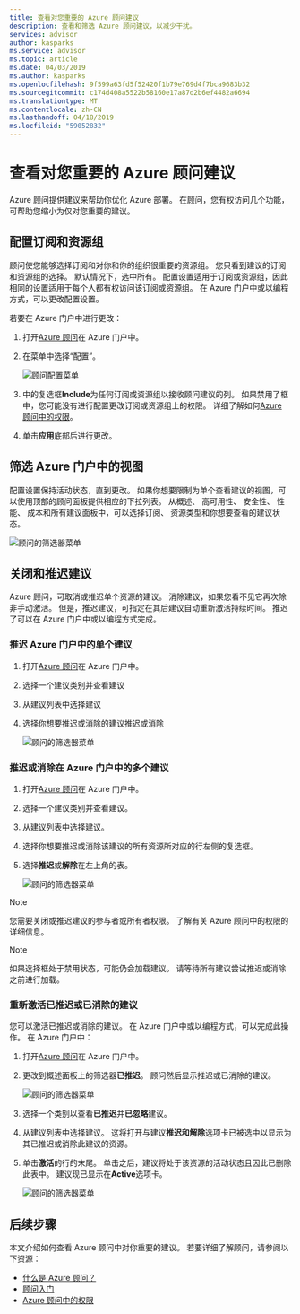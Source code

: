 ```yaml
---
title: 查看对您重要的 Azure 顾问建议
description: 查看和筛选 Azure 顾问建议，以减少干扰。
services: advisor
author: kasparks
ms.service: advisor
ms.topic: article
ms.date: 04/03/2019
ms.author: kasparks
ms.openlocfilehash: 9f599a63fd5f52420f1b79e769d4f7bca9683b32
ms.sourcegitcommit: c174d408a5522b58160e17a87d2b6ef4482a6694
ms.translationtype: MT
ms.contentlocale: zh-CN
ms.lasthandoff: 04/18/2019
ms.locfileid: "59052832"
---
```

# <a name="view-azure-advisor-recommendations-that-matter-to-you"></a>查看对您重要的 Azure 顾问建议

Azure 顾问提供建议来帮助你优化 Azure 部署。 在顾问，您有权访问几个功能，可帮助您缩小为仅对您重要的建议。

## <a name="configure-subscriptions-and-resource-groups"></a>配置订阅和资源组

顾问使您能够选择订阅和对你和你的组织很重要的资源组。 您只看到建议的订阅和资源组的选择。 默认情况下，选中所有。 配置设置适用于订阅或资源组，因此相同的设置适用于每个人都有权访问该订阅或资源组。 在 Azure 门户中或以编程方式，可以更改配置设置。

若要在 Azure 门户中进行更改：

1. 打开[Azure 顾问](https://aka.ms/azureadvisordashboard)在 Azure 门户中。

1. 在菜单中选择“配置”。

   ![顾问配置菜单](./media/view-recommendations/configuration.png)

1. 中的复选框**Include**为任何订阅或资源组以接收顾问建议的列。 如果禁用了框中，您可能没有进行配置更改订阅或资源组上的权限。 详细了解如何[Azure 顾问中的权限](permissions.md)。

1. 单击**应用**底部后进行更改。

## <a name="filtering-your-view-in-the-azure-portal"></a>筛选 Azure 门户中的视图

配置设置保持活动状态，直到更改。 如果你想要限制为单个查看建议的视图，可以使用顶部的顾问面板提供相应的下拉列表。 从概述、 高可用性、 安全性、 性能、 成本和所有建议面板中，可以选择订阅、 资源类型和你想要查看的建议状态。

   ![顾问的筛选器菜单](./media/view-recommendations/filtering.png)

## <a name="dismissing-and-postponing-recommendations"></a>关闭和推迟建议

Azure 顾问，可取消或推迟单个资源的建议。 消除建议，如果您看不见它再次除非手动激活。 但是，推迟建议，可指定在其后建议自动重新激活持续时间。 推迟了可以在 Azure 门户中或以编程方式完成。

### <a name="postpone-a-single-recommendation-in-the-azure-portal"></a>推迟 Azure 门户中的单个建议 

1. 打开[Azure 顾问](https://aka.ms/azureadvisordashboard)在 Azure 门户中。
1. 选择一个建议类别并查看建议
1. 从建议列表中选择建议
1. 选择你想要推迟或消除的建议推迟或消除

     ![顾问的筛选器菜单](./media/view-recommendations/postpone-dismiss.png)

### <a name="postpone-or-dismiss-a-multiple-recommendations-in-the-azure-portal"></a>推迟或消除在 Azure 门户中的多个建议

1. 打开[Azure 顾问](https://aka.ms/azureadvisordashboard)在 Azure 门户中。
1. 选择一个建议类别并查看建议。
1. 从建议列表中选择建议。
1. 选择你想要推迟或消除该建议的所有资源所对应的行左侧的复选框。
1. 选择**推迟**或**解除**在左上角的表。

     ![顾问的筛选器菜单](./media/view-recommendations/postpone-dismiss-multiple.png)

> [!NOTE]
> 您需要关闭或推迟建议的参与者或所有者权限。 了解有关 Azure 顾问中的权限的详细信息。

> [!NOTE]
> 如果选择框处于禁用状态，可能仍会加载建议。 请等待所有建议尝试推迟或消除之前进行加载。

### <a name="reactivate-a-postponed-or-dismissed-recommendation"></a>重新激活已推迟或已消除的建议

您可以激活已推迟或消除的建议。 在 Azure 门户中或以编程方式，可以完成此操作。 在 Azure 门户中：

1. 打开[Azure 顾问](https://aka.ms/azureadvisordashboard)在 Azure 门户中。

1. 更改到概述面板上的筛选器**已推迟**。 顾问然后显示推迟或已消除的建议。

    ![顾问的筛选器菜单](./media/view-recommendations/activate-postponed.png)

1. 选择一个类别以查看**已推迟**并**已忽略**建议。

1. 从建议列表中选择建议。 这将打开与建议**推迟和解除**选项卡已被选中以显示为其已推迟或消除此建议的资源。

1. 单击**激活**的行的末尾。 单击之后，建议将处于该资源的活动状态且因此已删除此表中。 建议现已显示在**Active**选项卡。
 
     ![顾问的筛选器菜单](./media/view-recommendations/activate-postponed-2.png)

## <a name="next-steps"></a>后续步骤

本文介绍如何查看 Azure 顾问中对你重要的建议。 若要详细了解顾问，请参阅以下资源： 

- [什么是 Azure 顾问？](advisor-overview.md)
- [顾问入门](advisor-get-started.md)
- [Azure 顾问中的权限](permissions.md)



